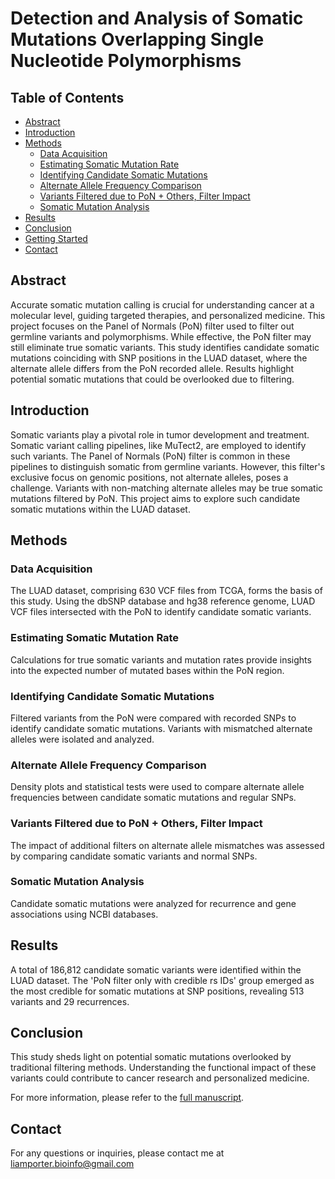 # Detection and Analysis of Somatic Mutations Overlapping Single Nucleotide Polymorphisms

## Table of Contents

- [Abstract](#abstract)
- [Introduction](#introduction)
- [Methods](#methods)
  - [Data Acquisition](#data-acquisition)
  - [Estimating Somatic Mutation Rate](#estimating-somatic-mutation-rate)
  - [Identifying Candidate Somatic Mutations](#identifying-candidate-somatic-mutations)
  - [Alternate Allele Frequency Comparison](#alternate-allele-frequency-comparison)
  - [Variants Filtered due to PoN + Others, Filter Impact](#variants-filtered-due-to-pon--others-filter-impact)
  - [Somatic Mutation Analysis](#somatic-mutation-analysis)
- [Results](#results)
- [Conclusion](#conclusion)
- [Getting Started](#getting-started)
- [Contact](#contact)

## Abstract

Accurate somatic mutation calling is crucial for understanding cancer at a molecular level, guiding targeted therapies, and personalized medicine. This project focuses on the Panel of Normals (PoN) filter used to filter out germline variants and polymorphisms. While effective, the PoN filter may still eliminate true somatic variants. This study identifies candidate somatic mutations coinciding with SNP positions in the LUAD dataset, where the alternate allele differs from the PoN recorded allele. Results highlight potential somatic mutations that could be overlooked due to filtering.

## Introduction

Somatic variants play a pivotal role in tumor development and treatment. Somatic variant calling pipelines, like MuTect2, are employed to identify such variants. The Panel of Normals (PoN) filter is common in these pipelines to distinguish somatic from germline variants. However, this filter's exclusive focus on genomic positions, not alternate alleles, poses a challenge. Variants with non-matching alternate alleles may be true somatic mutations filtered by PoN. This project aims to explore such candidate somatic mutations within the LUAD dataset.

## Methods

### Data Acquisition

The LUAD dataset, comprising 630 VCF files from TCGA, forms the basis of this study. Using the dbSNP database and hg38 reference genome, LUAD VCF files intersected with the PoN to identify candidate somatic variants.

### Estimating Somatic Mutation Rate

Calculations for true somatic variants and mutation rates provide insights into the expected number of mutated bases within the PoN region.

### Identifying Candidate Somatic Mutations

Filtered variants from the PoN were compared with recorded SNPs to identify candidate somatic mutations. Variants with mismatched alternate alleles were isolated and analyzed.

### Alternate Allele Frequency Comparison

Density plots and statistical tests were used to compare alternate allele frequencies between candidate somatic mutations and regular SNPs.

### Variants Filtered due to PoN + Others, Filter Impact

The impact of additional filters on alternate allele mismatches was assessed by comparing candidate somatic variants and normal SNPs.

### Somatic Mutation Analysis

Candidate somatic mutations were analyzed for recurrence and gene associations using NCBI databases.

## Results

A total of 186,812 candidate somatic variants were identified within the LUAD dataset. The 'PoN filter only with credible rs IDs' group emerged as the most credible for somatic mutations at SNP positions, revealing 513 variants and 29 recurrences.

## Conclusion

This study sheds light on potential somatic mutations overlooked by traditional filtering methods. Understanding the functional impact of these variants could contribute to cancer research and personalized medicine.

For more information, please refer to the [full manuscript](https://drive.google.com/file/d/1crjI_0etvb1eE1zgRl5M2j0L7-6yavmL/view?usp=drive_link).

## Contact

For any questions or inquiries, please contact me at liamporter.bioinfo@gmail.com

